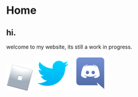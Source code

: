 # Home
## hi.
welcome to my website, its still a work in progress.

[<img src="rblxicon.png">]([https://www.roblox.com/users/3377977629/profile]) 
[<img src="twitter.png">]([https://twitter.com/@1337emerald_]) 
[<img src="discord.png">]([discordapp.com/users/930024839408922635)
